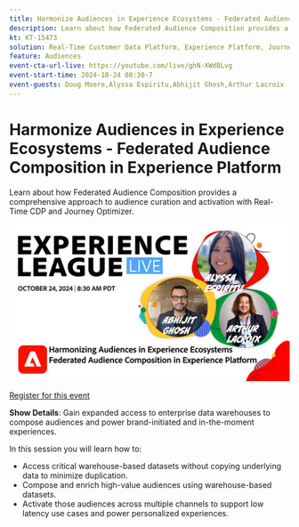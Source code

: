 ```yaml
---
title: Harmonize Audiences in Experience Ecosystems - Federated Audience Composition in Experience Platform
description: Learn about how Federated Audience Composition provides a comprehensive approach to audience curation and activation with Real-Time CDP and Journey Optimizer. 
kt: KT-15473
solution: Real-Time Customer Data Platform, Experience Platform, Journey Optimizer
feature: Audiences
event-cta-url-live: https://youtube.com/live/ghN-XWdBLvg
event-start-time: 2024-10-24 08:30-7
event-guests: Doug Moore,Alyssa Espiritu,Abhijit Ghosh,Arthur Lacroix
---
```

# Harmonize Audiences in Experience Ecosystems - Federated Audience Composition in Experience Platform

Learn about how Federated Audience Composition provides a comprehensive approach to audience curation and activation with Real-Time CDP and Journey Optimizer. 

<img alt="Experience League LIVE October 24 2024" src="../episodes/assets/ep41-web-banner.png">

[Register for this event](https://engage.adobe.com/ExpLeagueLive-241024.html) 

**Show Details**: 
Gain expanded access to enterprise data warehouses to compose audiences and power brand-initiated and in-the-moment experiences.

In this session you will learn how to: 

* Access critical warehouse-based datasets without copying underlying data to minimize duplication. 
* Compose and enrich high-value audiences using warehouse-based datasets. 
* Activate those audiences across multiple channels to support low latency use cases and power personalized experiences.
